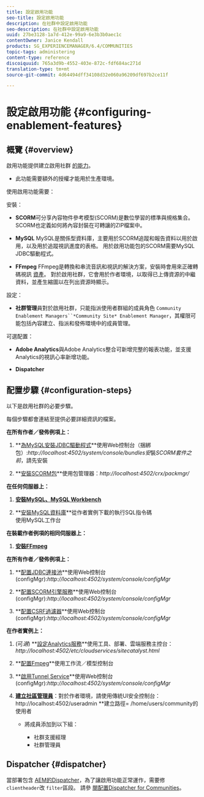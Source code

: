 ```yaml
---
title: 設定啟用功能
seo-title: 設定啟用功能
description: 在社群中設定啟用功能
seo-description: 在社群中設定啟用功能
uuid: 27be3128-1a7d-412e-99a9-6e3b3b0aec1c
contentOwner: Janice Kendall
products: SG_EXPERIENCEMANAGER/6.4/COMMUNITIES
topic-tags: administering
content-type: reference
discoiquuid: 765a3d9b-4552-403e-872c-fdf684ac271d
translation-type: tm+mt
source-git-commit: 4d64494dff34108d32e060a96209df697b2ce11f

---
```



# 設定啟用功能 {#configuring-enablement-features}

## 概覽 {#overview}

啟用功能提供建立啟用社群 [的能力](overview.md#enablement-community)。

* 此功能需要額外的授權才能用於生產環境。

使用啟用功能需要：

安裝：

* **SCORM**&#x200B;可分享內容物件參考模型(SCORM)是數位學習的標準與規格集合。 SCORM也定義如何將內容封裝在可轉讓的ZIP檔案中。

* **MySQL** MySQL是關係型資料庫，主要用於SCORM追蹤和報告資料以用於啟用，以及用於追蹤視訊進度的表格。 用於啟用功能包的SCORM需要MySQL JDBC驅動程式。

* **FFmpeg** FFmpeg是轉換和串流音訊和視訊的解決方案，安裝時會用來正確轉碼視訊 [資產](../../help/sites-authoring/default-components-foundation.md#video)。 對於啟用社群，它會用於作者環境，以取得已上傳資源的中繼資料，並產生縮圖以在列出資源時顯示。

設定：

* **社群管理**&#x200B;員對於啟用社群，只能指派使用者群組的成員角色 `Community Enablement Managers``*Community Site* Enablement Manager`，其權限可能包括內容建立、指派和發佈環境中的成員管理。

可選配置：

* **Adobe Analytics**&#x200B;與Adobe Analytics整合可新增完整的報表功能，並支援Analytics的視訊心率新增功能。

* **Dispatcher**

## 配置步驟 {#configuration-steps}

以下是啟用社群的必要步驟。

每個步驟都會連結至提供必要詳細資訊的檔案。

**在所有作者／發佈例項上：**

1. **[為MySQL安裝JDBC驅動程式](deploy-communities.md#jdbc-driver-for-mysql)**使用Web控制台（捆綁包）:*http://localhost:4502/system/console/bundles安*裝&#x200B;*SCORM套件之前*，請先安裝

1. **[安裝SCORM包](deploy-communities.md#scorm-package)**使用包管理器：*http://localhost:4502/crx/packmgr/*

**在任何伺服器上：**

1. **[安裝MySQL、MySQL Workbench](mysql.md)**

1. **[安裝MySQL資料庫](mysql.md#database-setup)**從作者實例下載的執行SQL指令碼\
   使用MySQL工作台

**在裝載作者例項的相同伺服器上：**

1. **[安裝FFmpeg](ffmpeg.md)**

**在所有作者／發佈例項上：**

1. **[配置JDBC連接池](mysql.md#configure-jdbc-connections)**使用Web控制台(configMgr):*http://localhost:4502/system/console/configMgr*

1. **[配置SCORM引擎服務](mysql.md#aem-communities-scormengine-service)**使用Web控制台(configMgr):*http://localhost:4502/system/console/configMgr*

1. **[配置CSRF過濾器](mysql.md#adobe-granite-csrf-filter)**使用Web控制台(configMgr):*http://localhost:4502/system/console/configMgr*

**在作者實例上：**

1. (可&#x200B;*選*) **[設定Analytics服務](analytics.md)**使用工具、部署、雲端服務主控台：*http://localhost:4502/etc/cloudservices/sitecatalyst.html*

1. **[配置Fmpeg](ffmpeg.md#configure-ffmpeg-transcoding-service)**使用工作流／模型控制台

1. **[啟用Tunnel Service](deploy-communities.md#tunnel-service-on-author)**使用Web控制台(configMgr):*http://localhost:4502/system/console/configMgr*

1. **[建立社區管理員](users.md#creating-community-members)**：對於作者環境，請使用傳統UI安全控制台：http://localhost:4502/useradmin **建立路徑= /home/users/community的使用者

   * 將成員添加到以下組：

      * 社群支援經理
      * 社群管理員

## Dispatcher {#dispatcher}

當部署包含 [AEM的Dispatcher](https://helpx.adobe.com/experience-manager/dispatcher/using/dispatcher.html)，為了讓啟用功能正常運作，需要修 `clientheader`改 `filter`區段。 請參 [閱配置Dispatcher for Communities](dispatcher.md#enablement)。

